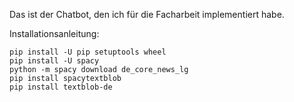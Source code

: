 Das ist der Chatbot, den ich für die Facharbeit implementiert habe.

Installationsanleitung:
```
pip install -U pip setuptools wheel
pip install -U spacy
python -m spacy download de_core_news_lg
pip install spacytextblob
pip install textblob-de
```
